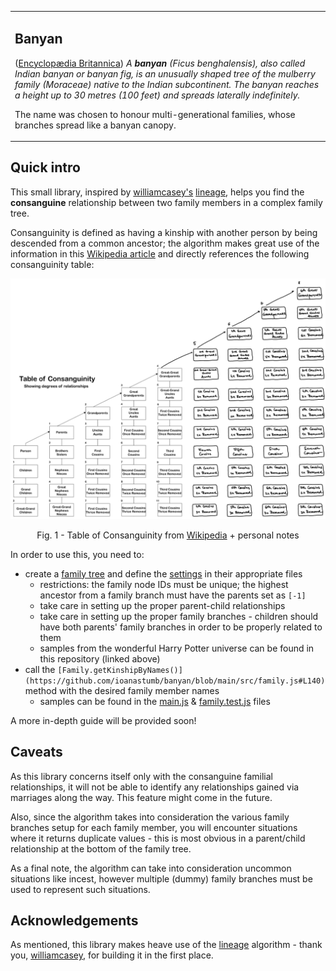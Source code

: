 <table style="border: none">
<tr>
<td>

## Banyan

([Encyclopædia Britannica](https://www.britannica.com/plant/banyan)) *A **banyan** (Ficus benghalensis), also called Indian banyan or banyan fig, is an unusually shaped tree of the mulberry family (Moraceae) native to the Indian subcontinent. The banyan reaches a height up to 30 metres (100 feet) and spreads laterally indefinitely.*

The name was chosen to honour multi-generational families, whose branches spread like a banyan canopy.

</td>
</tr>
</table>


## Quick intro

This small library, inspired by [williamcasey's](https://github.com/williamcasey) [lineage](https://github.com/williamcasey/lineage), helps you find the **consanguine** relationship between two family members in a complex family tree. 

Consanguinity is defined as having a kinship with another person by being descended from a common ancestor; the algorithm makes great use of the information in this [Wikipedia article](https://en.wikipedia.org/wiki/Consanguinity) and directly references the following consanguinity table: 

![Table of Consanguinity](table-of-consanguinity.PNG)

<p align = 'center'>Fig. 1 - Table of Consanguinity from <a href='https://en.wikipedia.org/wiki/Consanguinity#/media/File:Table_of_Consanguinity_showing_degrees_of_relationship.svg'>Wikipedia</a> + personal notes</p>

In order to use this, you need to:
* create a [family tree](https://github.com/ioanastumb/banyan/blob/main/data/family-provider.js) and define the [settings](https://github.com/ioanastumb/banyan/blob/main/data/settings-provider.js) in their appropriate files
  * restrictions: the family node IDs must be unique; the highest ancestor from a family branch must have the parents set as `[-1]`
  * take care in setting up the proper parent-child relationships
  * take care in setting up the proper family branches - children should have both parents' family branches in order to be properly related to them
  * samples from the wonderful Harry Potter universe can be found in this repository (linked above)
* call the `[Family.getKinshipByNames()](https://github.com/ioanastumb/banyan/blob/main/src/family.js#L140)` method with the desired family member names
  * samples can be found in the [main.js](https://github.com/ioanastumb/banyan/blob/main/main.js) & [family.test.js](https://github.com/ioanastumb/banyan/blob/main/tests/family.test.js) files

A more in-depth guide will be provided soon!


## Caveats 

As this library concerns itself only with the consanguine familial relationships, it will not be able to identify any relationships gained via marriages along the way. This feature might come in the future. 

Also, since the algorithm takes into consideration the various family branches setup for each family member, you will encounter situations where it returns duplicate values - this is most obvious in a parent/child relationship at the bottom of the family tree. 

As a final note, the algorithm can take into consideration uncommon situations like incest, however multiple (dummy) family branches must be used to represent such situations. 


## Acknowledgements

As mentioned, this library makes heave use of the [lineage](https://github.com/williamcasey/lineage) algorithm - thank you, [williamcasey](https://github.com/williamcasey), for building it in the first place.